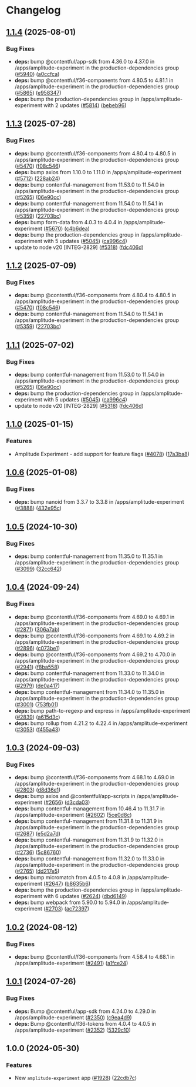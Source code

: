 # Changelog

## [1.1.4](https://github.com/contentful/marketplace-partner-apps/compare/amplitude-contentful-v1.1.3...amplitude-contentful-v1.1.4) (2025-08-01)


### Bug Fixes

* **deps:** bump @contentful/app-sdk from 4.36.0 to 4.37.0 in /apps/amplitude-experiment in the production-dependencies group ([#5940](https://github.com/contentful/marketplace-partner-apps/issues/5940)) ([a0ccfca](https://github.com/contentful/marketplace-partner-apps/commit/a0ccfcaee7fba7408f36f288d7071808924dcf21))
* **deps:** bump @contentful/f36-components from 4.80.5 to 4.81.1 in /apps/amplitude-experiment in the production-dependencies group ([#5865](https://github.com/contentful/marketplace-partner-apps/issues/5865)) ([e958347](https://github.com/contentful/marketplace-partner-apps/commit/e958347565ce41c4a08cc8c982a0e14244482d7e))
* **deps:** bump the production-dependencies group in /apps/amplitude-experiment with 2 updates ([#5814](https://github.com/contentful/marketplace-partner-apps/issues/5814)) ([bebeb96](https://github.com/contentful/marketplace-partner-apps/commit/bebeb968be5dc9c7ef24bb82675b1447e19a5eec))

## [1.1.3](https://github.com/contentful/marketplace-partner-apps/compare/amplitude-contentful-v1.1.2...amplitude-contentful-v1.1.3) (2025-07-28)


### Bug Fixes

* **deps:** bump @contentful/f36-components from 4.80.4 to 4.80.5 in /apps/amplitude-experiment in the production-dependencies group ([#5470](https://github.com/contentful/marketplace-partner-apps/issues/5470)) ([f08c546](https://github.com/contentful/marketplace-partner-apps/commit/f08c546fa0cbe38cc0138f19f33933dec44ae4d3))
* **deps:** bump axios from 1.10.0 to 1.11.0 in /apps/amplitude-experiment ([#5712](https://github.com/contentful/marketplace-partner-apps/issues/5712)) ([228ab24](https://github.com/contentful/marketplace-partner-apps/commit/228ab24a3d123b7ae506e4520546295138d5c8dc))
* **deps:** bump contentful-management from 11.53.0 to 11.54.0 in /apps/amplitude-experiment in the production-dependencies group ([#5265](https://github.com/contentful/marketplace-partner-apps/issues/5265)) ([06e90cc](https://github.com/contentful/marketplace-partner-apps/commit/06e90cc7c60b4529fd8d715836d0d59de657b75c))
* **deps:** bump contentful-management from 11.54.0 to 11.54.1 in /apps/amplitude-experiment in the production-dependencies group ([#5359](https://github.com/contentful/marketplace-partner-apps/issues/5359)) ([22703bc](https://github.com/contentful/marketplace-partner-apps/commit/22703bcd5a6adc1db9c4cbe7eade21a5a2b2039b))
* **deps:** bump form-data from 4.0.3 to 4.0.4 in /apps/amplitude-experiment ([#5670](https://github.com/contentful/marketplace-partner-apps/issues/5670)) ([c4b6dea](https://github.com/contentful/marketplace-partner-apps/commit/c4b6deac7f807e48cee3dc8cffd46c6c88de7b12))
* **deps:** bump the production-dependencies group in /apps/amplitude-experiment with 5 updates ([#5045](https://github.com/contentful/marketplace-partner-apps/issues/5045)) ([ca996c4](https://github.com/contentful/marketplace-partner-apps/commit/ca996c4763e0299d06635c62ac9b885e05c28e30))
* update to node v20 [INTEG-2829] ([#5318](https://github.com/contentful/marketplace-partner-apps/issues/5318)) ([fdc406d](https://github.com/contentful/marketplace-partner-apps/commit/fdc406d9328bc6279abb658dcf5a1bf28795a449))

## [1.1.2](https://github.com/contentful/marketplace-partner-apps/compare/amplitude-contentful-v1.1.1...amplitude-contentful-v1.1.2) (2025-07-09)


### Bug Fixes

* **deps:** bump @contentful/f36-components from 4.80.4 to 4.80.5 in /apps/amplitude-experiment in the production-dependencies group ([#5470](https://github.com/contentful/marketplace-partner-apps/issues/5470)) ([f08c546](https://github.com/contentful/marketplace-partner-apps/commit/f08c546fa0cbe38cc0138f19f33933dec44ae4d3))
* **deps:** bump contentful-management from 11.54.0 to 11.54.1 in /apps/amplitude-experiment in the production-dependencies group ([#5359](https://github.com/contentful/marketplace-partner-apps/issues/5359)) ([22703bc](https://github.com/contentful/marketplace-partner-apps/commit/22703bcd5a6adc1db9c4cbe7eade21a5a2b2039b))

## [1.1.1](https://github.com/contentful/marketplace-partner-apps/compare/amplitude-contentful-v1.1.0...amplitude-contentful-v1.1.1) (2025-07-02)


### Bug Fixes

* **deps:** bump contentful-management from 11.53.0 to 11.54.0 in /apps/amplitude-experiment in the production-dependencies group ([#5265](https://github.com/contentful/marketplace-partner-apps/issues/5265)) ([06e90cc](https://github.com/contentful/marketplace-partner-apps/commit/06e90cc7c60b4529fd8d715836d0d59de657b75c))
* **deps:** bump the production-dependencies group in /apps/amplitude-experiment with 5 updates ([#5045](https://github.com/contentful/marketplace-partner-apps/issues/5045)) ([ca996c4](https://github.com/contentful/marketplace-partner-apps/commit/ca996c4763e0299d06635c62ac9b885e05c28e30))
* update to node v20 [INTEG-2829] ([#5318](https://github.com/contentful/marketplace-partner-apps/issues/5318)) ([fdc406d](https://github.com/contentful/marketplace-partner-apps/commit/fdc406d9328bc6279abb658dcf5a1bf28795a449))

## [1.1.0](https://github.com/contentful/marketplace-partner-apps/compare/amplitude-contentful-v1.0.6...amplitude-contentful-v1.1.0) (2025-01-15)


### Features

* Amplitude Experiment - add support for feature flags ([#4078](https://github.com/contentful/marketplace-partner-apps/issues/4078)) ([17a3ba8](https://github.com/contentful/marketplace-partner-apps/commit/17a3ba8b41fc6833a039692d3fe6f3bd825910fd))

## [1.0.6](https://github.com/contentful/marketplace-partner-apps/compare/amplitude-contentful-v1.0.5...amplitude-contentful-v1.0.6) (2025-01-08)


### Bug Fixes

* **deps:** bump nanoid from 3.3.7 to 3.3.8 in /apps/amplitude-experiment ([#3888](https://github.com/contentful/marketplace-partner-apps/issues/3888)) ([432e95c](https://github.com/contentful/marketplace-partner-apps/commit/432e95ca6247b6c95f7d459c03323c46c2d54168))

## [1.0.5](https://github.com/contentful/marketplace-partner-apps/compare/amplitude-contentful-v1.0.4...amplitude-contentful-v1.0.5) (2024-10-30)


### Bug Fixes

* **deps:** bump contentful-management from 11.35.0 to 11.35.1 in /apps/amplitude-experiment in the production-dependencies group ([#3099](https://github.com/contentful/marketplace-partner-apps/issues/3099)) ([32cc642](https://github.com/contentful/marketplace-partner-apps/commit/32cc642480d6f25c4adcccc97f537749ee89276f))

## [1.0.4](https://github.com/contentful/marketplace-partner-apps/compare/amplitude-contentful-v1.0.3...amplitude-contentful-v1.0.4) (2024-09-24)


### Bug Fixes

* **deps:** bump @contentful/f36-components from 4.69.0 to 4.69.1 in /apps/amplitude-experiment in the production-dependencies group ([#2871](https://github.com/contentful/marketplace-partner-apps/issues/2871)) ([306a7ab](https://github.com/contentful/marketplace-partner-apps/commit/306a7ab17a976000b33d2c73de8f5db19cf75b89))
* **deps:** bump @contentful/f36-components from 4.69.1 to 4.69.2 in /apps/amplitude-experiment in the production-dependencies group ([#2896](https://github.com/contentful/marketplace-partner-apps/issues/2896)) ([c073be1](https://github.com/contentful/marketplace-partner-apps/commit/c073be179a2c53cdf2c77ec725eeafad35ccc09d))
* **deps:** bump @contentful/f36-components from 4.69.2 to 4.70.0 in /apps/amplitude-experiment in the production-dependencies group ([#2941](https://github.com/contentful/marketplace-partner-apps/issues/2941)) ([f8ba558](https://github.com/contentful/marketplace-partner-apps/commit/f8ba5586045fc8212e6e08947cbad79fcd9c6986))
* **deps:** bump contentful-management from 11.33.0 to 11.34.0 in /apps/amplitude-experiment in the production-dependencies group ([#2979](https://github.com/contentful/marketplace-partner-apps/issues/2979)) ([de0a417](https://github.com/contentful/marketplace-partner-apps/commit/de0a41792be602f8311537f360390fd7788c40aa))
* **deps:** bump contentful-management from 11.34.0 to 11.35.0 in /apps/amplitude-experiment in the production-dependencies group ([#3001](https://github.com/contentful/marketplace-partner-apps/issues/3001)) ([753fb01](https://github.com/contentful/marketplace-partner-apps/commit/753fb0147e0f3df03c12b1f9b5bdd96df77ad9c8))
* **deps:** bump path-to-regexp and express in /apps/amplitude-experiment ([#2839](https://github.com/contentful/marketplace-partner-apps/issues/2839)) ([a615d3c](https://github.com/contentful/marketplace-partner-apps/commit/a615d3ca7b0a044f11c0f84307cd641050a2480f))
* **deps:** bump rollup from 4.21.2 to 4.22.4 in /apps/amplitude-experiment ([#3053](https://github.com/contentful/marketplace-partner-apps/issues/3053)) ([f455a43](https://github.com/contentful/marketplace-partner-apps/commit/f455a434429de942811f15cb12b24e38e90fc7e6))

## [1.0.3](https://github.com/contentful/marketplace-partner-apps/compare/amplitude-contentful-v1.0.2...amplitude-contentful-v1.0.3) (2024-09-03)


### Bug Fixes

* **deps:** bump @contentful/f36-components from 4.68.1 to 4.69.0 in /apps/amplitude-experiment in the production-dependencies group ([#2803](https://github.com/contentful/marketplace-partner-apps/issues/2803)) ([d8d36e1](https://github.com/contentful/marketplace-partner-apps/commit/d8d36e18d639a016a3f79f124b193e0423d71059))
* **deps:** bump axios and @contentful/app-scripts in /apps/amplitude-experiment ([#2656](https://github.com/contentful/marketplace-partner-apps/issues/2656)) ([d3cda03](https://github.com/contentful/marketplace-partner-apps/commit/d3cda035da8033e91fe699dd44772ef8c41d2919))
* **deps:** bump contentful-management from 10.46.4 to 11.31.7 in /apps/amplitude-experiment ([#2602](https://github.com/contentful/marketplace-partner-apps/issues/2602)) ([5ce0d8c](https://github.com/contentful/marketplace-partner-apps/commit/5ce0d8cff5d854a136598f339c1c83c40dd30792))
* **deps:** bump contentful-management from 11.31.8 to 11.31.9 in /apps/amplitude-experiment in the production-dependencies group ([#2687](https://github.com/contentful/marketplace-partner-apps/issues/2687)) ([e5d2a7d](https://github.com/contentful/marketplace-partner-apps/commit/e5d2a7dbe495b1de2adc1366a96f9e129a98d847))
* **deps:** bump contentful-management from 11.31.9 to 11.32.0 in /apps/amplitude-experiment in the production-dependencies group ([#2736](https://github.com/contentful/marketplace-partner-apps/issues/2736)) ([5c86760](https://github.com/contentful/marketplace-partner-apps/commit/5c867604cd6afa1e87331409dabb96e2a1871fce))
* **deps:** bump contentful-management from 11.32.0 to 11.33.0 in /apps/amplitude-experiment in the production-dependencies group ([#2765](https://github.com/contentful/marketplace-partner-apps/issues/2765)) ([dd217e5](https://github.com/contentful/marketplace-partner-apps/commit/dd217e52698c0ce149d237a0a672ca2013b599f8))
* **deps:** bump micromatch from 4.0.5 to 4.0.8 in /apps/amplitude-experiment ([#2647](https://github.com/contentful/marketplace-partner-apps/issues/2647)) ([b8635b6](https://github.com/contentful/marketplace-partner-apps/commit/b8635b6f8a6adf88d2b898f55c3efebb323deec9))
* **deps:** bump the production-dependencies group in /apps/amplitude-experiment with 6 updates ([#2624](https://github.com/contentful/marketplace-partner-apps/issues/2624)) ([dbd6149](https://github.com/contentful/marketplace-partner-apps/commit/dbd614908fede75aa0adaa0aba1eaae64476b821))
* **deps:** bump webpack from 5.90.0 to 5.94.0 in /apps/amplitude-experiment ([#2703](https://github.com/contentful/marketplace-partner-apps/issues/2703)) ([ac72397](https://github.com/contentful/marketplace-partner-apps/commit/ac723978f05b4193286000cffdf53c93cb3f6734))

## [1.0.2](https://github.com/contentful/marketplace-partner-apps/compare/amplitude-contentful-v1.0.1...amplitude-contentful-v1.0.2) (2024-08-12)


### Bug Fixes

* **deps:** bump @contentful/f36-components from 4.58.4 to 4.68.1 in /apps/amplitude-experiment ([#2491](https://github.com/contentful/marketplace-partner-apps/issues/2491)) ([a1fce24](https://github.com/contentful/marketplace-partner-apps/commit/a1fce24c0051fdad1c4bcec9a807c983360d4c37))

## [1.0.1](https://github.com/contentful/marketplace-partner-apps/compare/amplitude-contentful-v1.0.0...amplitude-contentful-v1.0.1) (2024-07-26)


### Bug Fixes

* **deps:** Bump @contentful/app-sdk from 4.24.0 to 4.29.0 in /apps/amplitude-experiment ([#2350](https://github.com/contentful/marketplace-partner-apps/issues/2350)) ([c9ea4d9](https://github.com/contentful/marketplace-partner-apps/commit/c9ea4d91cdff4f5d97b57121418fc2c468ad53a7))
* **deps:** Bump @contentful/f36-tokens from 4.0.4 to 4.0.5 in /apps/amplitude-experiment ([#2352](https://github.com/contentful/marketplace-partner-apps/issues/2352)) ([5329c10](https://github.com/contentful/marketplace-partner-apps/commit/5329c10a6e898ea4253c1cb8bf464a20fc1e188b))

## 1.0.0 (2024-05-30)


### Features

* New `amplitude-experiment` app ([#1928](https://github.com/contentful/marketplace-partner-apps/issues/1928)) ([22cdb7c](https://github.com/contentful/marketplace-partner-apps/commit/22cdb7c4f6ea21dea7bb746b4aca777f1fdad98a))
